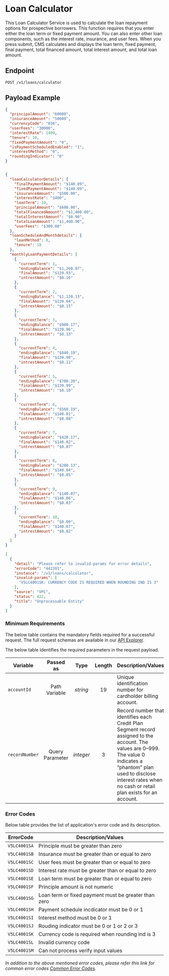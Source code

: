 # Loan Calculator

This Loan Calculator Service is used to calculate the loan repayment options for prospective borrowers. This function requires that you enter either the loan term or fixed payment amount. You can also enter other loan components, such as the interest rate, insurance, and user fees. When you press submit, CMS calculates and displays the loan term, fixed payment, final payment, total financed amount, total interest amount, and total loan amount.

## Endpoint

`POST /v1/loans/calculator`

## Payload Example

<!--
type: tab
titles: Request, Response, Error
-->

```json
{
  "principalAmount": "60000",
  "insuranceAmount": "50000",
  "currencyCode": "036",
  "userFees": "30000",
  "interestRate": 1400,
  "tenure": 10,
  "fixedPaymentAmount": "0",
  "isPaymentScheduledEnabled": "1",
  "interestMethod": "0",
  "roundingIndicator": "0"
}

```

<!--
type: tab
-->

```json

{
  "loanCalculatorDetails": {
    "finalPaymentAmount": "$140.09",
    "fixedPaymentAmount": "$140.09",
    "insuranceAmount": "$500.00",
    "interestRate": "1400",
    "loanTerm": 10,
    "principalAmount": "$600.00",
    "totalFinancedAmount": "$1,400.00",
    "totalInterestAmount": "$0.90",
    "totalLoanAmount": "$1,400.90",
    "userFees": "$300.00"
  },
  "loanScheduleAndMonthdetails": {
    "loanMethod": 0,
    "tenure": 10
  },
  "monthlyLoanPaymentDetails": [
    {
      "currentTerm": 1,
      "endingBalance": "$1,260.07",
      "finalAmount": "$139.93",
      "intrestAmount": "$0.16"
    },
    {
      "currentTerm": 2,
      "endingBalance": "$1,120.13",
      "finalAmount": "$139.94",
      "intrestAmount": "$0.15"
    },
    {
      "currentTerm": 3,
      "endingBalance": "$980.17",
      "finalAmount": "$139.96",
      "intrestAmount": "$0.13"
    },
    {
      "currentTerm": 4,
      "endingBalance": "$840.19",
      "finalAmount": "$139.98",
      "intrestAmount": "$0.11"
    },
    {
      "currentTerm": 5,
      "endingBalance": "$700.20",
      "finalAmount": "$139.99",
      "intrestAmount": "$0.10"
    },
    {
      "currentTerm": 6,
      "endingBalance": "$560.19",
      "finalAmount": "$140.01",
      "intrestAmount": "$0.08"
    },
    {
      "currentTerm": 7,
      "endingBalance": "$420.17",
      "finalAmount": "$140.02",
      "intrestAmount": "$0.07"
    },
    {
      "currentTerm": 8,
      "endingBalance": "$280.13",
      "finalAmount": "$140.04",
      "intrestAmount": "$0.05"
    },
    {
      "currentTerm": 9,
      "endingBalance": "$140.07",
      "finalAmount": "$140.06",
      "intrestAmount": "$0.03"
    },
    {
      "currentTerm": 10,
      "endingBalance": "$0.00",
      "finalAmount": "$140.07",
      "intrestAmount": "$0.02"
    }
  ]
}

```

<!--
type: tab
-->

```json
[
  {
    "detail": "Please refer to invalid-params for error details",
    "errorCode": "442201",
    "instance": "/v1/loans/calculator",
    "invalid-params": [
      "V5LC4001SK: CURRENCY CODE IS REQUIRED WHEN ROUNDING IND IS 3"
    ],
    "source": "VPL",
    "status": 422,
    "title": "Unprocessable Entity"
  }
]

```

<!-- type: tab-end -->

### Minimum Requirements

The below table contains the mandatory fields required for a successful request. The full request schemas are available in our [API Explorer](../api/?type=post&path=/v1/loans/calculator).

The below table identifies the required parameters in the request payload.

| Variable | Passed as | Type | Length | Description/Values |
| -------- | :-------: | :--: | :------------: | ------------------ |
| `accountId` | Path Variable | *string* | 19 | Unique identification number for cardholder billing account.|
| `recordNumber` | Query Parameter | *integer*| 3 | Record number that identifies each Credit Plan Segment record assigned to the account. The values are 0–999. The value 0 indicates a “phantom” plan used to disclose interest rates when no cash or retail plan exists for an account.|


### Error Codes

Below table provides the list of application's error code and its description.

| ErrorCode |  Description/Values |
| --------  | ------------------ |
| `V5LC4001SA` | Principle must be greater than zero |  
| `V5LC4001SB` | Insurance must be greater than or equal to zero |  
| `V5LC4001SC` | User fees must be greater than or equal to zero |  
| `V5LC4001SD` | Interest rate must be greater than or equal to zero |  
| `V5LC4001SE` | Loan term must be greater than or equal to zero |  
| `V5LC4001SF` | Principle amount is not numeric |  
| `V5LC4001SG` | Loan term or fixed payment must be greater than zero |  
| `V5LC4001SH` | Payment schedule incdicator must be 0 or 1 |  
| `V5LC4001SI` | Interest method must be 0 or 1 |  
| `V5LC4001SJ` | Rouding indicator must be 0 or 1 or 2 or 3 |  
| `V5LC4001SK` | Currency code is required when rounding ind is 3 |  
| `V5LC4001SL` | Invalid currency code |  
| `V5LC4001SM` | Can not process verify input values |  


*In addition to the above mentioned error codes, please refer this link for common error codes [Common Error Codes](?path=docs/Common_Error_Code.md).*